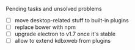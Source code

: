 Pending tasks and unsolved problems
- [ ] move desktop-related stuff to built-in plugins
- [ ] replace bower with npm
- [ ] upgrade electron to v1.7 once it's stable
- [ ] allow to extend kdbxweb from plugins